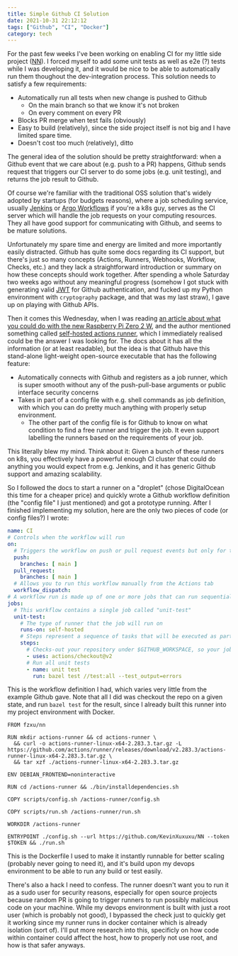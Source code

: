 ```yaml
---
title: Simple Github CI Solution
date: 2021-10-31 22:12:12
tags: ["Github", "CI", "Docker"]
category: tech
---
```

For the past few weeks I've been working on enabling CI for my little side project ([NN](https://github.com/KevinXuxuxu/NN)). I forced myself to add some unit tests as well as e2e (?) tests while I was developing it, and it would be nice to be able to automatically run them thoughout the dev-integration process. This solution needs to satisfy a few requirements:
- Automatically run all tests when new change is pushed to Github
    - On the main branch so that we know it's not broken
    - On every comment on every PR
- Blocks PR merge when test fails (obviously)
- Easy to build (relatively), since the side project itself is not big and I have limited spare time.
- Doesn't cost too much (relatively), ditto

The general idea of the solution should be pretty straightforward: when a Github event that we care about (e.g. push to a PR) happens, Github sends request that triggers our CI server to do some jobs (e.g. unit testing), and returns the job result to Github.

Of course we're familiar with the traditional OSS solution that's widely adopted by startups (for budgets reasons), where a job scheduling service, usually [Jenkins](https://www.jenkins.io/) or [Argo Workflows](https://argoproj.github.io/workflows) if you're a k8s guy, serves as the CI server which will handle the job requests on your computing resources. They all have good support for communicating with Github, and seems to be mature solutions.

Unfortunately my spare time and energy are limited and more importantly easily distracted. Github has quite some docs regarding its CI support, but there's just so many concepts (Actions, Runners, Webhooks, Workflow, Checks, etc.) and they lack a straightforward introduction or summary on how these concepts should work together. After spending a whole Saturday two weeks ago without any meaningful progress (somehow I got stuck with generating valid [JWT](https://jwt.io/) for Github authentication, and fucked up my Python environment with `cryptography` package, and that was my last straw), I gave up on playing with Github APIs.

Then it comes this Wednesday, when I was reading [an article about what you could do with the new Raspberry Pi Zero 2 W](https://blog.alexellis.io/raspberry-pi-zero-2/), and the author mentioned something called [self-hosted actions runner](https://docs.github.com/en/actions/hosting-your-own-runners/about-self-hosted-runners), which I immediately realised could be the answer I was looking for. The docs about it has all the information (or at least readable), but the idea is that Github have this stand-alone light-weight open-source executable that has the following feature:
- Automatically connects with Github and registers as a job runner, which is super smooth without any of the push-pull-base arguments or public interface security concerns
- Takes in part of a config file with e.g. shell commands as job definition, with which you can do pretty much anything with properly setup environment.
    - The other part of the config file is for Github to know on what condition to find a free runner and trigger the job. It even support labelling the runners based on the requirements of your job.

This literally blew my mind. Think about it: Given a bunch of these runners on k8s, you effectively have a powerful enough CI cluster that could do anything you would expect from e.g. Jenkins, and it has generic Github support and amazing scalability.

So I followed the docs to start a runner on a "droplet" (chose DigitalOcean this time for a cheaper price) and quickly wrote a Github workflow definition (the "config file" I just mentioned) and got a prototype running. After I finished implementing my solution, here are the only two pieces of code (or config files?) I wrote:

```yaml
name: CI
# Controls when the workflow will run
on:
  # Triggers the workflow on push or pull request events but only for the main branch
  push:
    branches: [ main ]
  pull_request:
    branches: [ main ]
  # Allows you to run this workflow manually from the Actions tab
  workflow_dispatch:
# A workflow run is made up of one or more jobs that can run sequentially or in parallel
jobs:
  # This workflow contains a single job called "unit-test"
  unit-test:
    # The type of runner that the job will run on
    runs-on: self-hosted
    # Steps represent a sequence of tasks that will be executed as part of the job
    steps:
      # Checks-out your repository under $GITHUB_WORKSPACE, so your job can access it
      - uses: actions/checkout@v2
      # Run all unit tests
      - name: unit test
        run: bazel test //test:all --test_output=errors
```

This is the workflow definition I had, which varies very little from the example Github gave. Note that all I did was checkout the repo on a given state, and run `bazel test` for the result, since I already built this runner into my project environment with Docker.

```shell
FROM fzxu/nn

RUN mkdir actions-runner && cd actions-runner \
  && curl -o actions-runner-linux-x64-2.283.3.tar.gz -L https://github.com/actions/runner/releases/download/v2.283.3/actions-runner-linux-x64-2.283.3.tar.gz \
  && tar xzf ./actions-runner-linux-x64-2.283.3.tar.gz

ENV DEBIAN_FRONTEND=noninteractive

RUN cd /actions-runner && ./bin/installdependencies.sh

COPY scripts/config.sh /actions-runner/config.sh

COPY scripts/run.sh /actions-runner/run.sh

WORKDIR /actions-runner

ENTRYPOINT ./config.sh --url https://github.com/KevinXuxuxu/NN --token $TOKEN && ./run.sh
```

This is the Dockerfile I used to make it instantly runnable for better scaling (probably never going to need it), and it's build upon my devops environment to be able to run any build or test easily.

There's also a hack I need to confess. The runner doesn't want you to run it as a sudo user for security reasons, especially for open source projects because random PR is going to trigger runners to run possibly malicious code on your machine. While my devops environment is built with just a root user (which is probably not good), I bypassed the check just to quickly get it working since my runner runs in docker container which is already isolation (sort of). I'll put more research into this, specificly on how code within container could affect the host, how to properly not use root, and how is that safer anyways.